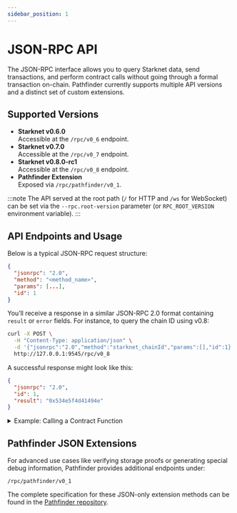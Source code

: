 ```yaml
---
sidebar_position: 1
---
```


# JSON-RPC API

The JSON-RPC interface allows you to query Starknet data, send transactions, and perform contract calls without going through a formal transaction on-chain. Pathfinder currently supports multiple API versions and a distinct set of custom extensions.

## Supported Versions
- **Starknet v0.6.0**  
  Accessible at the `/rpc/v0_6` endpoint.
- **Starknet v0.7.0**  
  Accessible at the `/rpc/v0_7` endpoint.
- **Starknet v0.8.0-rc1**  
  Accessible at the `/rpc/v0_8` endpoint.
- **Pathfinder Extension**  
  Exposed via `/rpc/pathfinder/v0_1`.

:::note 
The API served at the root path (`/` for HTTP and `/ws` for WebSocket) can be set via the `--rpc.root-version` parameter (or `RPC_ROOT_VERSION` environment variable).
:::

## API Endpoints and Usage
Below is a typical JSON-RPC request structure:

```json
{
  "jsonrpc": "2.0",
  "method": "<method_name>",
  "params": [...],
  "id": 1
}
```

You’ll receive a response in a similar JSON-RPC 2.0 format containing `result` or `error` fields. For instance, to query the chain ID using v0.8:

```bash
curl -X POST \
  -H "Content-Type: application/json" \
  -d '{"jsonrpc":"2.0","method":"starknet_chainId","params":[],"id":1}' \
  http://127.0.0.1:9545/rpc/v0_8
```

A successful response might look like this:

```json
{
  "jsonrpc": "2.0",
  "id": 1,
  "result": "0x534e5f4d41494e" 
}
```

<details>
  <summary>Example: Calling a Contract Function</summary>

  ```bash
  curl -X POST \
    -H "Content-Type: application/json" \
    -d '{
          "jsonrpc":"2.0",
          "method":"starknet_call",
          "params":[{
             "request": {
               "contract_address":"0x1234...",
               "entry_point_selector":"0xabc...",
               "calldata":[ "0x1", "0x2" ]
             },
             "block_id":"latest"
          }],
          "id":1
        }' \
    http://127.0.0.1:9545/rpc/v0_7
  ```
</details>

## Pathfinder JSON Extensions

For advanced use cases like verifying storage proofs or generating special debug information, Pathfinder provides additional endpoints under:
```
/rpc/pathfinder/v0_1
```
The complete specification for these JSON-only extension methods can be found in the [Pathfinder repository](https://github.com/eqlabs/pathfinder/blob/main/doc/rpc/pathfinder_rpc_api.json).

